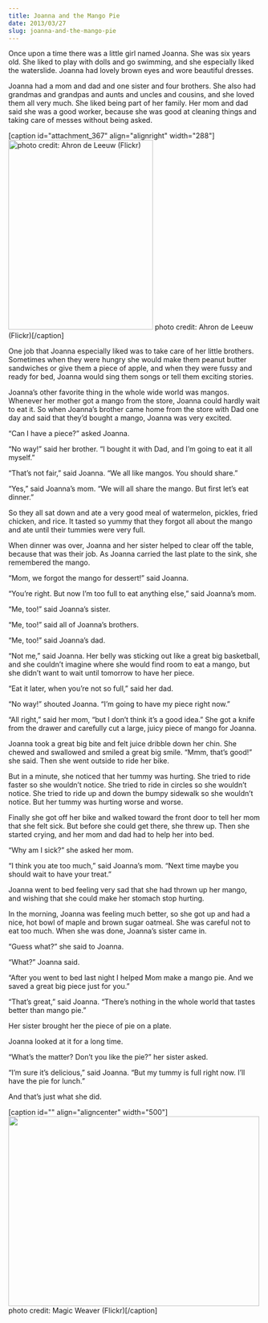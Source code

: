 ```yaml
---
title: Joanna and the Mango Pie
date: 2013/03/27
slug: joanna-and-the-mango-pie
---
```


Once upon a time there was a little girl named Joanna. She was six years old. She liked to play with dolls and go swimming, and she especially liked the waterslide. Joanna had lovely brown eyes and wore beautiful dresses.

Joanna had a mom and dad and one sister and four brothers. She also had grandmas and grandpas and aunts and uncles and cousins, and she loved them all very much. She liked being part of her family. Her mom and dad said she was a good worker, because she was good at cleaning things and taking care of messes without being asked.

[caption id="attachment_367" align="alignright" width="288"]<a href="http://www.flickr.com/photos/ahron/213130467/"><img class=" wp-image-367  " src="http://sivanea.com/wp-content/uploads/2013/03/screen-shot-2013-03-27-at-10-03-11-pm.png" alt="photo credit: Ahron de Leeuw (Flickr)" width="288" height="378" /></a> photo credit: Ahron de Leeuw (Flickr)[/caption]

One job that Joanna especially liked was to take care of her little brothers. Sometimes when they were hungry she would make them peanut butter sandwiches or give them a piece of apple, and when they were fussy and ready for bed, Joanna would sing them songs or tell them exciting stories.

Joanna’s other favorite thing in the whole wide world was mangos. Whenever her mother got a mango from the store, Joanna could hardly wait to eat it. So when Joanna’s brother came home from the store with Dad one day and said that they’d bought a mango, Joanna was very excited.

“Can I have a piece?” asked Joanna.

“No way!” said her brother. “I bought it with Dad, and I’m going to eat it all myself.”

<!--more-->“That’s not fair,” said Joanna. “We all like mangos. You should share.”

“Yes,” said Joanna’s mom. “We will all share the mango. But first let’s eat dinner.”

So they all sat down and ate a very good meal of watermelon, pickles, fried chicken, and rice. It tasted so yummy that they forgot all about the mango and ate until their tummies were very full.

When dinner was over, Joanna and her sister helped to clear off the table, because that was their job. As Joanna carried the last plate to the sink, she remembered the mango.

“Mom, we forgot the mango for dessert!” said Joanna.

“You’re right. But now I’m too full to eat anything else,” said Joanna’s mom.

“Me, too!” said Joanna’s sister.

“Me, too!” said all of Joanna’s brothers.

“Me, too!” said Joanna’s dad.

“Not me,” said Joanna. Her belly was sticking out like a great big basketball, and she couldn’t imagine where she would find room to eat a mango, but she didn’t want to wait until tomorrow to have her piece.

“Eat it later, when you’re not so full,” said her dad.

“No way!” shouted Joanna. “I’m going to have my piece right now.”

“All right,” said her mom, “but I don’t think it’s a good idea.” She got a knife from the drawer and carefully cut a large, juicy piece of mango for Joanna.

Joanna took a great big bite and felt juice dribble down her chin. She chewed and swallowed and smiled a great big smile. “Mmm, that’s good!” she said. Then she went outside to ride her bike.

But in a minute, she noticed that her tummy was hurting. She tried to ride faster so she wouldn’t notice. She tried to ride in circles so she wouldn’t notice. She tried to ride up and down the bumpy sidewalk so she wouldn’t notice. But her tummy was hurting worse and worse.

Finally she got off her bike and walked toward the front door to tell her mom that she felt sick. But before she could get there, she threw up. Then she started crying, and her mom and dad had to help her into bed.

“Why am I sick?” she asked her mom.

“I think you ate too much,” said Joanna’s mom. “Next time maybe you should wait to have your treat.”

Joanna went to bed feeling very sad that she had thrown up her mango, and wishing that she could make her stomach stop hurting.

In the morning, Joanna was feeling much better, so she got up and had a nice, hot bowl of maple and brown sugar oatmeal. She was careful not to eat too much. When she was done, Joanna’s sister came in.

“Guess what?” she said to Joanna.

“What?” Joanna said.

“After you went to bed last night I helped Mom make a mango pie. And we saved a great big piece just for you.”

“That’s great,” said Joanna. “There’s nothing in the whole world that tastes better than mango pie.”

Her sister brought her the piece of pie on a plate.

Joanna looked at it for a long time.

“What’s the matter? Don’t you like the pie?” her sister asked.

“I’m sure it’s delicious,” said Joanna. “But my tummy is full right now. I’ll have the pie for lunch.”

And that’s just what she did.

[caption id="" align="aligncenter" width="500"]<a href="http://www.flickr.com/photos/magicweaver/5470546235/"><img src="http://farm6.staticflickr.com/5254/5470546235_6bffb54cc9.jpg" alt="" width="500" height="378" /></a> photo credit: Magic Weaver (Flickr)[/caption]